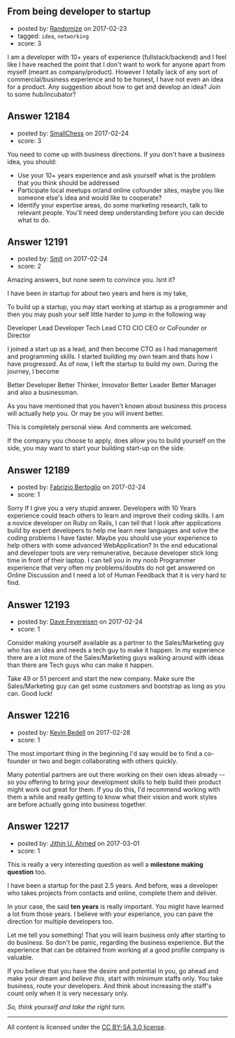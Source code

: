 ## From being developer to startup

- posted by: [Randomize](https://stackexchange.com/users/127266/randomize) on 2017-02-23
- tagged: `idea`, `networking`
- score: 3

I am a developer with 10+ years of experience (fullstack/backend) and I feel like I have reached the point that I don't want to work for anyone apart from myself (meant as company/product). However I totally lack of any sort of commercial/business experience and to be honest, I have not even an idea for a product. Any suggestion about how to get and develop an idea? Join to some hub/incubator?


## Answer 12184

- posted by: [SmallChess](https://stackexchange.com/users/124226/smallchess) on 2017-02-24
- score: 3

You need to come up with business directions. If you don't have a business idea, you should:

 - Use your 10+ years experience and ask yourself what is the problem that you think should be addressed
 - Participate local meetups or/and online cofounder sites, maybe you like someone else's idea and would like to cooperate? 
 - Identify your expertise areas, do some marketing research, talk to relevant people. You'll need deep understanding before you can decide what to do.


## Answer 12191

- posted by: [Smit](https://stackexchange.com/users/7665731/smit) on 2017-02-24
- score: 2

Amazing answers, but none seem to convince you. Isnt it?

I have been in startup for about two years and here is my take, 

To build up a startup, you may start working at startup as a programmer and then you may push your self little harder to jump in the following way

Developer
Lead Developer
Tech Lead
CTO
CIO
CEO or CoFounder or Director

I joined a start up as a lead, and then become CTO as I had management and programming skills. I started building my own team and thats how i have progressed. As of now, I left the startup to build my own. During the journey, I become

Better Developer
Better Thinker, Innovator
Better Leader
Better Manager and also a businessman.

As you have mentioned that you haven't known about business this process will actually help you. Or may be you will invent better.

This is completely personal view. And comments are welcomed.

If the company you choose to apply, does allow you to build yourself on the side, you may want to start your building start-up on the side.


## Answer 12189

- posted by: [Fabrizio Bertoglio](https://stackexchange.com/users/9849224/fabrizio-bertoglio) on 2017-02-24
- score: 1

Sorry If I give you a very stupid answer.
Developers with 10 Years experience could teach others to learn and improve their coding skills.
I am a novice developer on Ruby on Rails, I can tell that I look after applications build by expert developers to help me learn new languages and solve the coding problems I have faster. Maybe you should use your experience to help others with some advanced WebApplication? In the end educational and developer tools are very remunerative, because developer stick long time in front of their laptop. 
I can tell you in my noob Programmer experience that very often my problems/doubts do not get answered on Online Discussion and I need a lot of Human Feedback that it is very hard to find.


## Answer 12193

- posted by: [Dave Feyereisen](https://stackexchange.com/users/527283/dave-feyereisen) on 2017-02-24
- score: 1

Consider making yourself available as a partner to the Sales/Marketing guy who has an idea and needs a tech guy to make it happen.  In my experience there are a lot more of the Sales/Marketing guys walking around with ideas than there are Tech guys who can make it happen.  

Take 49 or 51 percent and start the new company.  Make sure the Sales/Marketing guy can get some customers and bootstrap as long as you can.  Good luck!



## Answer 12216

- posted by: [Kevin Bedell](https://stackexchange.com/users/98708/kevin-bedell) on 2017-02-28
- score: 1

The most important thing in the beginning I'd say would be to find a co-founder or two and begin collaborating with others quickly. 

Many potential partners are out there working on their own ideas already -- so you offering to bring your development skills to help build their product might work out great for them. If you do this, I'd recommend working with them a while and really getting to know what their vision and work styles are before actually going into business together.


## Answer 12217

- posted by: [Jithin U. Ahmed](https://stackexchange.com/users/3244972/jithin-u-ahmed) on 2017-03-01
- score: 1

This is really a very interesting question as well a **milestone making question** too.

I have been a startup for the past 2.5 years. And before, was a developer who takes projects from contacts and online, complete them and deliver.

In your case, the said **ten years** is really important. You might have learned a lot from those years. I believe with your experiance, you can pave the direction for multiple developers too. 

Let me tell you something! That you will learn business only after starting to do business. So don't be panic, regarding the business experience. But the experience that can be obtained from working at a good profile company is valuable. 

If you believe that you have the desire and potential in you, go ahead and make your dream and *believe this*, start with minimum staffs only. You take business, route your developers. And think about increasing the staff's count only when it is very necessary only.

*So, think yourself and take the right turn.*



---

All content is licensed under the [CC BY-SA 3.0 license](https://creativecommons.org/licenses/by-sa/3.0/).
